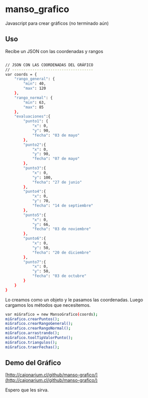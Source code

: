 # manso_grafico
Javascript para crear gráficos (no terminado aún)

Uso
--------------------------
Recibe un JSON con las coordenadas y rangos


```sh

// JSON CON LAS COORDENADAS DEL GRÁFICO
// ------------------------------------
var coords = {
	"rango_general": {
		"min": 40,
		"max": 120
	},
	"rango_normal": {
		"min": 63,
		"max": 85
	},
	"evaluaciones":{
		"punto1": {
			"x": 0,
			"y": 90,
			"fecha": "03 de mayo"
		},
		"punto2":{
			"x": 0,
			"y": 90,
			"fecha": "07 de mayo"
		},
		"punto3":{
			"x": 0,
			"y": 100,
			"fecha": "27 de junio"
		},
		"punto4":{
			"x": 0,
			"y": 70,
			"fecha": "14 de septiembre"
		},
		"punto5":{
			"x": 0,
			"y": 66,
			"fecha": "03 de noviembre"
		},
		"punto6":{
			"x": 0,
			"y": 50,
			"fecha": "20 de diciembre"
		},
		"punto7":{
			"x": 0,
			"y": 50,
			"fecha": "03 de octubre"
		}
	}
}

```

Lo creamos como un objeto y le pasamos las coordenadas. Luego cargamos los métodos que necesitemos.

```sh
var miGrafico = new MansoGrafico(coords);
miGrafico.crearPuntos();
miGrafico.crearRangoGeneral();
miGrafico.crearRangoNormal();
miGrafico.arrastrando();
miGrafico.toolTipValorPunto();
miGrafico.triangulos();
miGrafico.traerFechas();

```

Demo del Gráfico
---------------------
[http://cajonarium.cl/github/manso-grafico/](http://cajonarium.cl/github/manso-grafico/)

Espero que les sirva.
